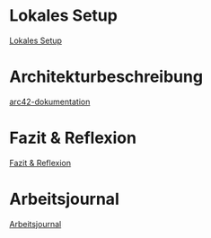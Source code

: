 # Lokales Setup
[Lokales Setup](./local-development.md)

# Architekturbeschreibung
[arc42-dokumentation](./arc42-documentation.md)

# Fazit & Reflexion
[Fazit & Reflexion](./reflexion.md)

# Arbeitsjournal
[Arbeitsjournal](./arbeitsjournal.md)
